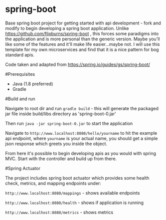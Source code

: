 # spring-boot
Base spring boot project for getting started with api development - fork and modify to begin developing a spring boot application. Unlike https://github.com/flipburns/spring-boot , this forces some paradigms into the application and is more personal than the generic version. Maybe you'll like some of the features and it'll make life easier...maybe not. I will use this template for my own microservices and find that it is a nice pattern for bog standard apis.

Code taken and adapted from https://spring.io/guides/gs/spring-boot/

#Prerequisites

- Java (1.8 preferred)
- Gradle

#Build and run

Navigate to root dir and run `gradle build` - this will generate the packaged jar file inside build/libs directory as 'spring-boot-0.jar'

Then run `java -jar spring-boot-0.jar` to start the application

Navigate to `http://www.localhost:8080/hello/yourname` to hit the example api endpoint, where `yourname` is your actual name, you should get a simple json response which greets you inside the object.

From here it's possible to begin developing apis as you would with spring MVC. Start with the controller and build up from there. 

#Spring Actuator

The project includes spring boot actuator which provides some health check, metrics, and mapping endpoints under:

`http://www.localhost:8080/mappings` - shows available endpoints

`http://www.localhost:8080/health` - shows if application is running

`http://www.localhost:8080/metrics` - shows metrics

